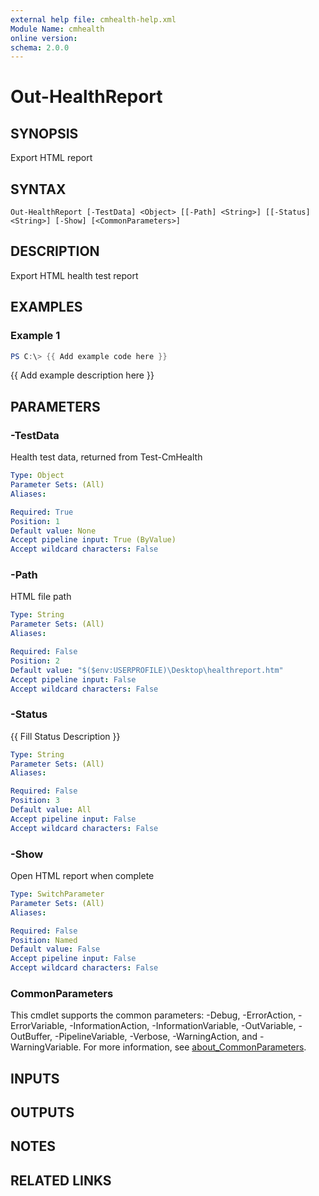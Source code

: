 ```yaml
---
external help file: cmhealth-help.xml
Module Name: cmhealth
online version:
schema: 2.0.0
---
```


# Out-HealthReport

## SYNOPSIS
Export HTML report

## SYNTAX

```
Out-HealthReport [-TestData] <Object> [[-Path] <String>] [[-Status] <String>] [-Show] [<CommonParameters>]
```

## DESCRIPTION
Export HTML health test report

## EXAMPLES

### Example 1
```powershell
PS C:\> {{ Add example code here }}
```

{{ Add example description here }}

## PARAMETERS

### -TestData
Health test data, returned from Test-CmHealth

```yaml
Type: Object
Parameter Sets: (All)
Aliases:

Required: True
Position: 1
Default value: None
Accept pipeline input: True (ByValue)
Accept wildcard characters: False
```

### -Path
HTML file path

```yaml
Type: String
Parameter Sets: (All)
Aliases:

Required: False
Position: 2
Default value: "$($env:USERPROFILE)\Desktop\healthreport.htm"
Accept pipeline input: False
Accept wildcard characters: False
```

### -Status
{{ Fill Status Description }}

```yaml
Type: String
Parameter Sets: (All)
Aliases:

Required: False
Position: 3
Default value: All
Accept pipeline input: False
Accept wildcard characters: False
```

### -Show
Open HTML report when complete

```yaml
Type: SwitchParameter
Parameter Sets: (All)
Aliases:

Required: False
Position: Named
Default value: False
Accept pipeline input: False
Accept wildcard characters: False
```

### CommonParameters
This cmdlet supports the common parameters: -Debug, -ErrorAction, -ErrorVariable, -InformationAction, -InformationVariable, -OutVariable, -OutBuffer, -PipelineVariable, -Verbose, -WarningAction, and -WarningVariable. For more information, see [about_CommonParameters](http://go.microsoft.com/fwlink/?LinkID=113216).

## INPUTS

## OUTPUTS

## NOTES

## RELATED LINKS
